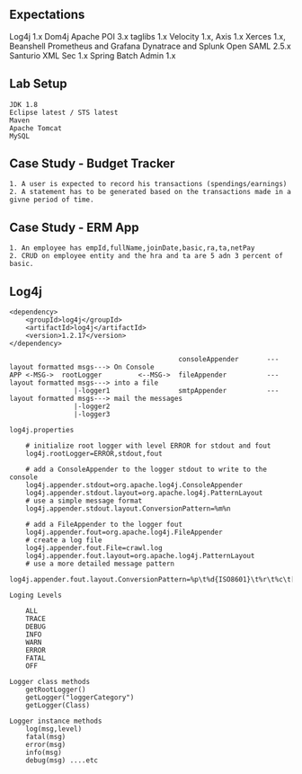 Expectations
-----------------------------------
Log4j 1.x
Dom4j
Apache POI 3.x
taglibs 1.x
Velocity 1.x,
Axis 1.x
Xerces 1.x, Beanshell
Prometheus and Grafana
Dynatrace and Splunk
Open SAML 2.5.x 
Santurio XML Sec 1.x
Spring Batch Admin 1.x

Lab Setup
--------------------------------------
    JDK 1.8
    Eclipse latest / STS latest
    Maven
    Apache Tomcat
    MySQL

Case Study - Budget Tracker
--------------------------------------

    1. A user is expected to record his transactions (spendings/earnings)
    2. A statement has to be generated based on the transactions made in a givne period of time.

Case Study - ERM App
--------------------------------------

    1. An employee has empId,fullName,joinDate,basic,ra,ta,netPay
    2. CRUD on employee entity and the hra and ta are 5 adn 3 percent of basic.

Log4j
--------------------------------------

    <dependency>
        <groupId>log4j</groupId>
        <artifactId>log4j</artifactId>
        <version>1.2.17</version>
    </dependency>

                                              consoleAppender       ---layout formatted msgs---> On Console
    APP <-MSG->  rootLogger         <--MSG->  fileAppender          ---layout formatted msgs---> into a file
                    |-logger1                 smtpAppender          ---layout formatted msgs---> mail the messages
                    |-logger2
                    |-logger3

    log4j.properties

        # initialize root logger with level ERROR for stdout and fout
        log4j.rootLogger=ERROR,stdout,fout

        # add a ConsoleAppender to the logger stdout to write to the console
        log4j.appender.stdout=org.apache.log4j.ConsoleAppender
        log4j.appender.stdout.layout=org.apache.log4j.PatternLayout
        # use a simple message format
        log4j.appender.stdout.layout.ConversionPattern=%m%n

        # add a FileAppender to the logger fout
        log4j.appender.fout=org.apache.log4j.FileAppender
        # create a log file
        log4j.appender.fout.File=crawl.log
        log4j.appender.fout.layout=org.apache.log4j.PatternLayout
        # use a more detailed message pattern
        log4j.appender.fout.layout.ConversionPattern=%p\t%d{ISO8601}\t%r\t%c\t[%t]\t%m%n

    Loging Levels

        ALL
        TRACE
        DEBUG
        INFO
        WARN
        ERROR
        FATAL
        OFF
    
    Logger class methods
        getRootLogger()
        getLogger("loggerCategory")
        getLogger(Class)

    Logger instance methods
        log(msg,level)
        fatal(msg)
        error(msg)
        info(msg)
        debug(msg) ....etc

    
